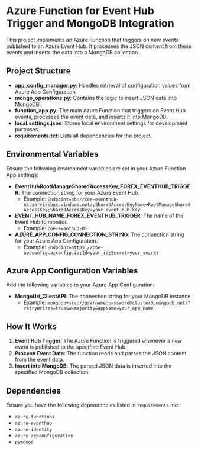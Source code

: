 # Azure Function for Event Hub Trigger and MongoDB Integration

This project implements an Azure Function that triggers on new events published to an Azure Event Hub. It processes the JSON content from these events and inserts the data into a MongoDB collection.

## Project Structure

- **app_config_manager.py**: Handles retrieval of configuration values from Azure App Configuration.
- **mongo_operations.py**: Contains the logic to insert JSON data into MongoDB.
- **function_app.py**: The main Azure Function that triggers on Event Hub events, processes the event data, and inserts it into MongoDB.
- **local.settings.json**: Stores local environment settings for development purposes.
- **requirements.txt**: Lists all dependencies for the project.

## Environmental Variables

Ensure the following environment variables are set in your Azure Function App settings:

- **EventHubRootManageSharedAccessKey_FOREX_EVENTHUB_TRIGGER**: The connection string for your Azure Event Hub.
  - Example: `Endpoint=sb://coe-eventhub-ns.servicebus.windows.net/;SharedAccessKeyName=RootManageSharedAccessKey;SharedAccessKey=your_event_hub_key`
- **EVENT_HUB_NAME_FOREX_EVENTHUB_TRIGGER**: The name of the Event Hub to monitor.
  - Example: `coe-eventhub-01`
- **AZURE_APP_CONFIG_CONNECTION_STRING**: The connection string for your Azure App Configuration.
  - Example: `Endpoint=https://coe-appconfig.azconfig.io;Id=your_id;Secret=your_secret`

## Azure App Configuration Variables

Add the following variables to your Azure App Configuration:

- **MongoUri_ClientAPI**: The connection string for your MongoDB instance.
  - Example: `mongodb+srv://username:password@cluster0.mongodb.net/?retryWrites=true&w=majority&appName=your_app_name`

## How It Works

1. **Event Hub Trigger**: The Azure Function is triggered whenever a new event is published to the specified Event Hub.
2. **Process Event Data**: The function reads and parses the JSON content from the event data.
3. **Insert into MongoDB**: The parsed JSON data is inserted into the specified MongoDB collection.

## Dependencies

Ensure you have the following dependencies listed in `requirements.txt`:

- `azure-functions`
- `azure-eventhub`
- `azure-identity`
- `azure-appconfiguration`
- `pymongo`